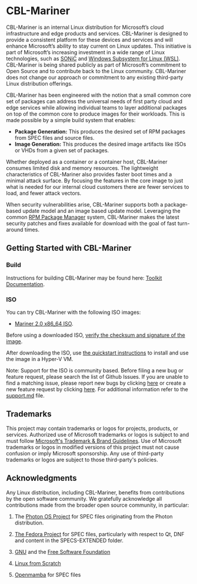 # CBL-Mariner

CBL-Mariner is an internal Linux distribution for Microsoft’s cloud infrastructure and edge products and services. CBL-Mariner is designed to provide a consistent platform for these devices and services and will enhance Microsoft’s ability to stay current on Linux updates. This initiative is part of Microsoft’s increasing investment in a wide range of Linux technologies, such as [SONiC](https://azure.microsoft.com/en-us/blog/sonic-the-networking-switch-software-that-powers-the-microsoft-global-cloud/) and [Windows Subsystem for Linux (WSL)](https://docs.microsoft.com/en-us/windows/wsl/about). CBL-Mariner is being shared publicly as part of Microsoft’s commitment to Open Source and to contribute back to the Linux community. CBL-Mariner does not change our approach or commitment to any existing third-party Linux distribution offerings.

CBL-Mariner has been engineered with the notion that a small common core set of packages can address the universal needs of first party cloud and edge services while allowing individual teams to layer additional packages on top of the common core to produce images for their workloads. This is made possible by a simple build system that enables:

- **Package Generation:** This produces the desired set of RPM packages from SPEC files and source files.
- **Image Generation:** This produces the desired image artifacts like ISOs or VHDs from a given set of packages.

Whether deployed as a container or a container host, CBL-Mariner consumes limited disk and memory resources. The lightweight characteristics of CBL-Mariner also provides faster boot times and a minimal attack surface. By focusing the features in the core image to just what is needed for our internal cloud customers there are fewer services to load, and fewer attack vectors.

When security vulnerabilities arise, CBL-Mariner supports both a package-based update model and an image based update model.  Leveraging the common [RPM Package Manager](https://rpm.org/) system, CBL-Mariner makes the latest security patches and fixes available for download with the goal of fast turn-around times.

## Getting Started with CBL-Mariner

### Build

Instructions for building CBL-Mariner may be found here: [Toolkit Documentation](./toolkit/README.md).

### ISO

You can try CBL-Mariner with the following ISO images:

- [Mariner 2.0 x86_64 ISO](https://aka.ms/mariner-2.0-x86_64-iso).

Before using a downloaded ISO, [verify the checksum and signature of the image](toolkit/docs/security/iso-image-verification.md).

After downloading the ISO, use [the quickstart instructions](toolkit/docs/quick_start/quickstart.md) to install and use the image in a Hyper-V VM.

Note: Support for the ISO is community based. Before filing a new bug or feature request, please search the list of Github Issues. If you are unable to find a matching issue, please report new bugs by clicking [here](https://github.com/microsoft/CBL-Mariner/issues) or create a new feature request by clicking [here](https://github.com/microsoft/CBL-Mariner/issues/new). For additional information refer to the [support.md](https://github.com/microsoft/CBL-Mariner/blob/2.0/SUPPORT.md) file.

## Trademarks

This project may contain trademarks or logos for projects, products, or services. Authorized use of Microsoft trademarks or logos is subject to and must follow [Microsoft's Trademark & Brand Guidelines](https://www.microsoft.com/en-us/legal/intellectualproperty/trademarks/usage/general). Use of Microsoft trademarks or logos in modified versions of this project must not cause confusion or imply Microsoft sponsorship. Any use of third-party trademarks or logos are subject to those third-party's policies.

## Acknowledgments

Any Linux distribution, including CBL-Mariner, benefits from contributions by the open software community. We gratefully acknowledge all contributions made from the broader open source community, in particular:

1) The [Photon OS Project](https://vmware.github.io/photon/) for SPEC files originating from the Photon distribution.

2) [The Fedora Project](https://start.fedoraproject.org/) for SPEC files, particularly with respect to Qt, DNF and content in the SPECS-EXTENDED folder.

3) [GNU](https://www.gnu.org/) and the [Free Software Foundation](https://www.fsf.org/)

4) [Linux from Scratch](http://www.linuxfromscratch.org)

5) [Openmamba](https://openmamba.org/en/) for SPEC files
